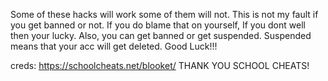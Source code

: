 Some of these hacks will work some of them will not. This is not my fault if you get banned or not. If you do blame that on yourself, If you dont well then your lucky.
Also, you can get banned or get suspended. Suspended means that your acc will get deleted.
Good Luck!!!

creds: https://schoolcheats.net/blooket/ THANK YOU SCHOOL CHEATS!

